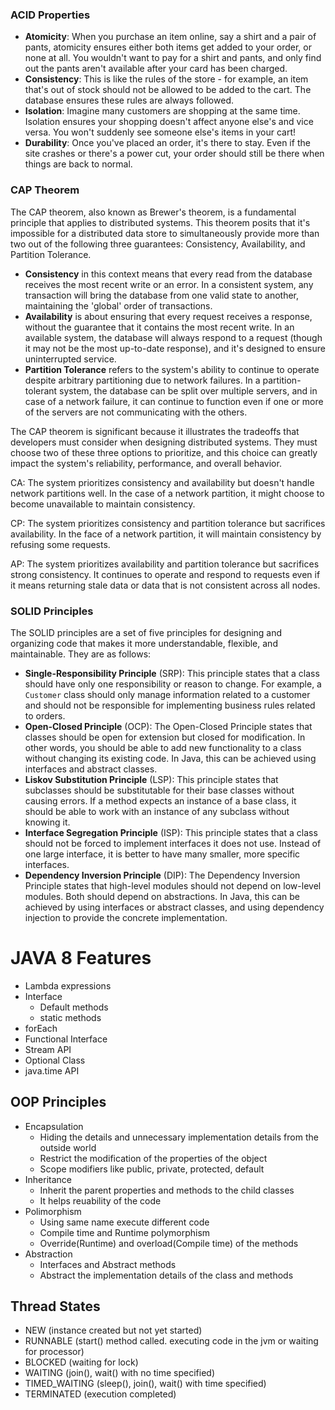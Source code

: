 ### ACID Properties

- **Atomicity**: When you purchase an item online, say a shirt and a pair of pants, atomicity ensures either both items get added to your order, or none at all. You wouldn't want to pay for a shirt and pants, and only find out the pants aren't available after your card has been charged.
- **Consistency**: This is like the rules of the store - for example, an item that's out of stock should not be allowed to be added to the cart. The database ensures these rules are always followed.
- **Isolation**: Imagine many customers are shopping at the same time. Isolation ensures your shopping doesn't affect anyone else's and vice versa. You won't suddenly see someone else's items in your cart!
- **Durability**: Once you've placed an order, it's there to stay. Even if the site crashes or there's a power cut, your order should still be there when things are back to normal.

### CAP Theorem

The CAP theorem, also known as Brewer's theorem, is a fundamental principle that applies to distributed systems. This theorem posits that it's impossible for a distributed data store to simultaneously provide more than two out of the following three guarantees: Consistency, Availability, and Partition Tolerance.

- **Consistency** in this context means that every read from the database receives the most recent write or an error. In a consistent system, any transaction will bring the database from one valid state to another, maintaining the 'global' order of transactions.
- **Availability** is about ensuring that every request receives a response, without the guarantee that it contains the most recent write. In an available system, the database will always respond to a request (though it may not be the most up-to-date response), and it's designed to ensure uninterrupted service.
- **Partition Tolerance** refers to the system's ability to continue to operate despite arbitrary partitioning due to network failures. In a partition-tolerant system, the database can be split over multiple servers, and in case of a network failure, it can continue to function even if one or more of the servers are not communicating with the others.

The CAP theorem is significant because it illustrates the tradeoffs that developers must consider when designing distributed systems. They must choose two of these three options to prioritize, and this choice can greatly impact the system's reliability, performance, and overall behavior.

CA: The system prioritizes consistency and availability but doesn't handle network partitions well. In the case of a network partition, it might choose to become unavailable to maintain consistency.

CP: The system prioritizes consistency and partition tolerance but sacrifices availability. In the face of a network partition, it will maintain consistency by refusing some requests.

AP: The system prioritizes availability and partition tolerance but sacrifices strong consistency. It continues to operate and respond to requests even if it means returning stale data or data that is not consistent across all nodes.

### SOLID Principles

The SOLID principles are a set of five principles for designing and organizing code that makes it more understandable, flexible, and maintainable. They are as follows:

- **Single-Responsibility Principle** (SRP): This principle states that a class should have only one responsibility or reason to change. For example, a `Customer` class should only manage information related to a customer and should not be responsible for implementing business rules related to orders.
- **Open-Closed Principle** (OCP): The Open-Closed Principle states that classes should be open for extension but closed for modification. In other words, you should be able to add new functionality to a class without changing its existing code. In Java, this can be achieved using interfaces and abstract classes.
- **Liskov Substitution Principle** (LSP): This principle states that subclasses should be substitutable for their base classes without causing errors. If a method expects an instance of a base class, it should be able to work with an instance of any subclass without knowing it.
- **Interface Segregation Principle** (ISP): This principle states that a class should not be forced to implement interfaces it does not use. Instead of one large interface, it is better to have many smaller, more specific interfaces.
- **Dependency Inversion Principle** (DIP): The Dependency Inversion Principle states that high-level modules should not depend on low-level modules. Both should depend on abstractions. In Java, this can be achieved by using interfaces or abstract classes, and using dependency injection to provide the concrete implementation.

# JAVA 8 Features

- Lambda expressions
- Interface
    - Default methods
    - static methods
- forEach
- Functional Interface
- Stream API
- Optional Class
- java.time API

## OOP Principles

- Encapsulation
    - Hiding the details and unnecessary implementation details from the outside world
    - Restrict the modification of the properties of the object
    - Scope modifiers like public, private, protected, default
- Inheritance
    - Inherit the parent properties and methods to the child classes
    - It helps reuability of the code
- Polimorphism
    - Using same name execute different code
    - Compile time and Runtime polymorphism
    - Override(Runtime) and overload(Compile time) of the methods
- Abstraction
    - Interfaces and Abstract methods
    - Abstract the implementation details of the class and methods

## Thread States

- NEW (instance created but not yet started)
- RUNNABLE (start() method called. executing code in the jvm or waiting for processor)
- BLOCKED (waiting for lock)
- WAITING (join(), wait() with no time specified)
- TIMED_WAITING (sleep(), join(), wait() with time specified)
- TERMINATED (execution completed)
